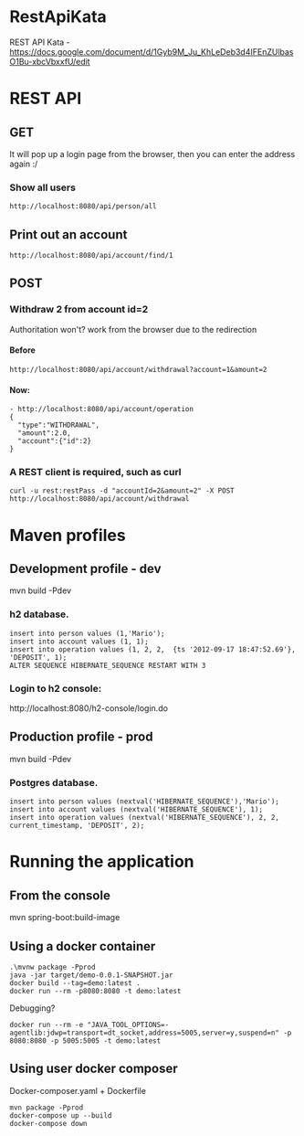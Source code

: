 # RestApiKata
REST API Kata - https://docs.google.com/document/d/1Gyb9M_Ju_KhLeDeb3d4IFEnZUlbasO1Bu-xbcVbxxfU/edit



# REST API
## GET
It will pop up a login page from the browser, then you can enter the address again :/
### Show all users
```
http://localhost:8080/api/person/all
```
## Print out an account
```
http://localhost:8080/api/account/find/1
```
## POST
### Withdraw 2 from account id=2
Authoritation won't? work from the browser due to the redirection
#### Before
```
http://localhost:8080/api/account/withdrawal?account=1&amount=2
```
#### Now:
```
- http://localhost:8080/api/account/operation
{
  "type":"WITHDRAWAL",
  "amount":2.0,
  "account":{"id":2}
} 
```
### A REST client is required, such as curl
```
curl -u rest:restPass -d "accountId=2&amount=2" -X POST http://localhost:8080/api/account/withdrawal
```

#  Maven profiles

## Development profile - dev

mvn build -Pdev

### h2 database.
```
insert into person values (1,'Mario');
insert into account values (1, 1);
insert into operation values (1, 2, 2,  {ts '2012-09-17 18:47:52.69'}, 'DEPOSIT', 1);
ALTER SEQUENCE HIBERNATE_SEQUENCE RESTART WITH 3
```

### Login to h2 console:
http://localhost:8080/h2-console/login.do

## Production profile - prod

mvn build -Pdev

### Postgres database.
```
insert into person values (nextval('HIBERNATE_SEQUENCE'),'Mario');
insert into account values (nextval('HIBERNATE_SEQUENCE'), 1);
insert into operation values (nextval('HIBERNATE_SEQUENCE'), 2, 2,  current_timestamp, 'DEPOSIT', 2);
```

# Running the application

## From the console
mvn spring-boot:build-image

## Using a docker container
```
.\mvnw package -Pprod
java -jar target/demo-0.0.1-SNAPSHOT.jar
docker build --tag=demo:latest .
docker run --rm -p8080:8080 -t demo:latest
```
Debugging?
```
docker run --rm -e "JAVA_TOOL_OPTIONS=-agentlib:jdwp=transport=dt_socket,address=5005,server=y,suspend=n" -p 8080:8080 -p 5005:5005 -t demo:latest
```
## Using user docker composer
 Docker-composer.yaml + Dockerfile
```
mvn package -Pprod
docker-compose up --build
docker-compose down 
```
